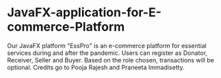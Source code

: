 # JavaFX-application-for-E-commerce-Platform
Our JavaFX platform "EssPro" is an e-commerce platform for essential services during and after the pandemic. Users can register as Donator, Receiver, Seller and Buyer. Based on the role chosen, transactions will be optional.
Credits go to Pooja Rajesh and Praneeta Immadisetty.
